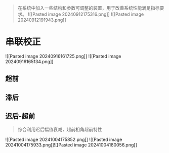 > 在系统中加入一些结构和参数可调整的装置，用于改善系统性能满足指标要求。
![[Pasted image 20240912175316.png]]
![[Pasted image 20240912191943.png]]
# 串联校正
![[Pasted image 20240916161725.png]]
![[Pasted image 20240916165134.png]]
## 超前

## 滞后

## 迟后-超前
>综合利用迟后幅值衰减，超前相角超前特性

![[Pasted image 20241004175852.png]]
![[Pasted image 20241004175933.png]]![[Pasted image 20241004180056.png]]
 